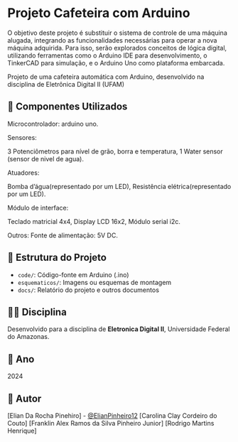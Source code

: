 # Projeto Cafeteira com Arduino
O objetivo deste projeto é substituir o sistema de controle de uma máquina alugada, integrando as funcionalidades necessárias para operar a nova máquina adquirida. Para isso, serão explorados conceitos de lógica digital, utilizando ferramentas como o Arduino IDE para desenvolvimento, o TinkerCAD para simulação, e o Arduino Uno como plataforma embarcada.


Projeto de uma cafeteira automática com Arduino, desenvolvido na disciplina de Eletrônica Digital II (UFAM)


## 🔧 Componentes Utilizados
Microcontrolador: arduino uno.

Sensores:

  3 Potenciômetros para nível de grão, borra e temperatura,
  1 Water sensor  (sensor de nivel de agua).
  
Atuadores:

  Bomba d’água(representado por um LED),
  Resistência elétrica(representado por um LED).
  
Módulo de interface:

  Teclado matricial 4x4,
  Display LCD 16x2, 
  Módulo serial i2c.
  
Outros:
  Fonte de alimentação: 5V DC.

## 📁 Estrutura do Projeto
- `code/`: Código-fonte em Arduino (.ino)
- `esquematicos/`: Imagens ou esquemas de montagem
- `docs/`: Relatório do projeto e outros documentos

## 👨‍🏫 Disciplina
Desenvolvido para a disciplina de **Eletronica Digital II**, Universidade Federal do Amazonas.

## 📅 Ano
2024

## 📌 Autor
[Elian Da Rocha Pinehiro] - [@ElianPinheiro12](https://github.com/ElianPinheiro12)
[Carolina Clay Cordeiro do Couto]
[Franklin Alex Ramos da Silva Pinheiro Junior]
[Rodrigo Martins Henrique]

